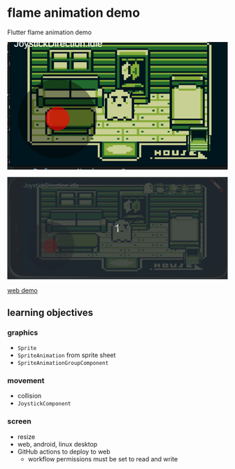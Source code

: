 # flame animation demo

Flutter flame animation demo

![screenshot](readme_assets/scenes.gif)

![change characters](readme_assets/character_changes.gif)

[web demo](https://codetricity.github.io/flame_animation_tutorial_boboo/)

## learning objectives

### graphics

* `Sprite`
* `SpriteAnimation` from sprite sheet
* `SpriteAnimationGroupComponent`

### movement

* collision
* `JoystickComponent`

### screen

* resize
* web, android, linux desktop
* GitHub actions to deploy to web
  * workflow permissions must be set to read and write
